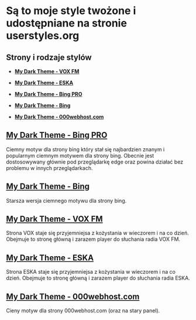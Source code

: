 # Są to moje style twożone i udostępniane na stronie userstyles.org

## Strony i rodzaje stylów

* [**My Dark Theme - VOX FM**](#user-content-my-dark-theme---vox-fm)

* [**My Dark Theme - ESKA**](#user-content-my-dark-theme---eska)

* [**My Dark Theme - Bing PRO**](#user-content-my-dark-theme---bing-pro)

* [**My Dark Theme - Bing**](#user-content-my-dark-theme---bing)

* [**My Dark Theme - 000webhost.com**](#user-content-my-dark-theme---000webhostcom)




## [**My Dark Theme - Bing PRO**](https://userstyles.org/styles/263996/my-dark-theme-bing-pro)

Ciemny motyw dla strony bing który stał się najbardzien znanym i popularnym ciemnym motywem dla strony bing. 
Obecnie jest dostosowywany głównie pod przeglądarkę edge oraz powina działać bez problemu w innych przeglądarkach.


## [**My Dark Theme - Bing**](https://userstyles.org/styles/263995/my-dark-theme-bing)

Starsza wersja ciemnego motywu dla strony bing. 


## [**My Dark Theme - VOX FM**](https://userstyles.org/styles/264580/my-dark-theme-vox-fm)

Strona VOX staje się przyjemniejsa z kożystania w wieczorem i na co dzień.
Obejmuje to stronę główną i zarazem player do słuchania radia VOX FM. 


## [**My Dark Theme - ESKA**](https://userstyles.org/styles/264599/my-dark-theme-eska)

Strona ESKA staje się przyjemniejsa z kożystania w wieczorem i na co dzień.
Obejmuje to stronę główną i zarazem player do słuchania radia ESKA.


##  [**My Dark Theme - 000webhost.com**](https://userstyles.org/styles/263624/my-dark-theme-000webhost-com)

Cieny motyw dla strony 000webhost.com (oraz na stary panel).
 